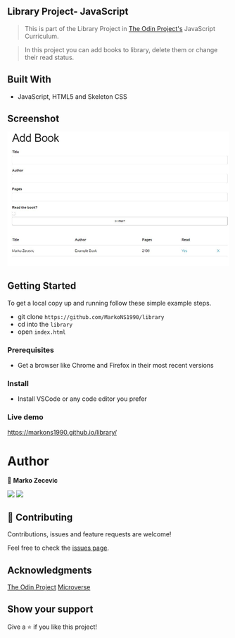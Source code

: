 ## Library Project- JavaScript

> This is part of the Library Project in [The Odin Project's](https://www.theodinproject.com/courses/javascript/lessons/library) JavaScript Curriculum.

> In this project you can add books to library, delete them or change their read status.

## Built With

- JavaScript, HTML5 and Skeleton CSS

## Screenshot

![](images/screenshot.JPG)

## Getting Started

To get a local copy up and running follow these simple example steps.

- git clone `https://github.com/MarkoNS1990/library`
- cd into the `library`
- open `index.html`

### Prerequisites

- Get a browser like Chrome and Firefox in their most recent versions

### Install

- Install VSCode or any code editor you prefer

### Live demo
https://markons1990.github.io/library/

# Author

👤 **Marko Zecevic**

[![](https://img.shields.io/badge/GitHub-100000?style=for-the-badge&logo=github&logoColor=white)](https://github.com/MarkoNS1990)
[![](https://img.shields.io/badge/LinkedIn-0077B5?style=for-the-badge&logo=linkedin&logoColor=white)](https://www.linkedin.com/in/zecevicmarko/)

## 🤝 Contributing

Contributions, issues and feature requests are welcome!

Feel free to check the [issues page](https://github.com/iliebabcenco/library-project/issues).

## Acknowledgments

[The Odin Project](https://www.theodinproject.com)
[Microverse](https://www.microverse.org)

## Show your support

Give a ⭐️ if you like this project!
